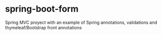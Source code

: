 # spring-boot-form
Spring MVC proyect with an example of Spring annotations, validations and thymeleaf/Bootstrap front annotations

